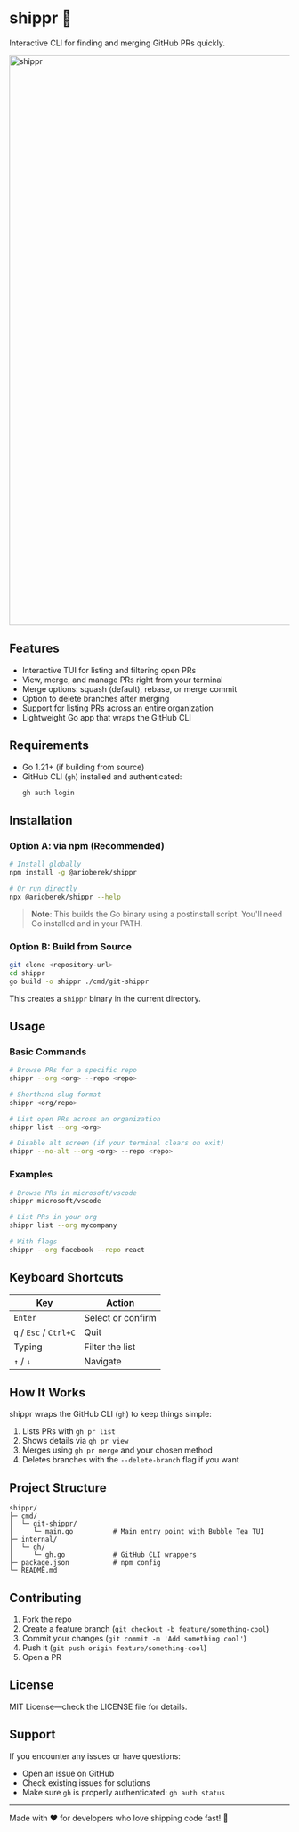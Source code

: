 # shippr 🚢

Interactive CLI for finding and merging GitHub PRs quickly.

<img width="1024" height="1024" alt="shippr" src="https://github.com/user-attachments/assets/88ae292a-b06f-41ce-9741-de991650ef1d" />

## Features

- Interactive TUI for listing and filtering open PRs
- View, merge, and manage PRs right from your terminal
- Merge options: squash (default), rebase, or merge commit
- Option to delete branches after merging
- Support for listing PRs across an entire organization
- Lightweight Go app that wraps the GitHub CLI

## Requirements

- Go 1.21+ (if building from source)
- GitHub CLI (`gh`) installed and authenticated:
  ```bash
  gh auth login
  ```

## Installation

### Option A: via npm (Recommended)

```bash
# Install globally
npm install -g @arioberek/shippr

# Or run directly
npx @arioberek/shippr --help
```

> **Note**: This builds the Go binary using a postinstall script. You'll need Go installed and in your PATH.

### Option B: Build from Source

```bash
git clone <repository-url>
cd shippr
go build -o shippr ./cmd/git-shippr
```

This creates a `shippr` binary in the current directory.

## Usage

### Basic Commands

```bash
# Browse PRs for a specific repo
shippr --org <org> --repo <repo>

# Shorthand slug format
shippr <org/repo>

# List open PRs across an organization
shippr list --org <org>

# Disable alt screen (if your terminal clears on exit)
shippr --no-alt --org <org> --repo <repo>
```

### Examples

```bash
# Browse PRs in microsoft/vscode
shippr microsoft/vscode

# List PRs in your org
shippr list --org mycompany

# With flags
shippr --org facebook --repo react
```

## Keyboard Shortcuts

| Key | Action |
|-----|--------|
| `Enter` | Select or confirm |
| `q` / `Esc` / `Ctrl+C` | Quit |
| Typing | Filter the list |
| `↑` / `↓` | Navigate |

## How It Works

shippr wraps the GitHub CLI (`gh`) to keep things simple:

1. Lists PRs with `gh pr list`
2. Shows details via `gh pr view`
3. Merges using `gh pr merge` and your chosen method
4. Deletes branches with the `--delete-branch` flag if you want

## Project Structure

```text
shippr/
├─ cmd/
│  └─ git-shippr/
│     └─ main.go          # Main entry point with Bubble Tea TUI
├─ internal/
│  └─ gh/
│     └─ gh.go            # GitHub CLI wrappers
├─ package.json           # npm config
└─ README.md
```

## Contributing

1. Fork the repo
2. Create a feature branch (`git checkout -b feature/something-cool`)
3. Commit your changes (`git commit -m 'Add something cool'`)
4. Push it (`git push origin feature/something-cool`)
5. Open a PR

## License

MIT License—check the LICENSE file for details.


## Support

If you encounter any issues or have questions:
- Open an issue on GitHub
- Check existing issues for solutions
- Make sure `gh` is properly authenticated: `gh auth status`

---

Made with ❤️ for developers who love shipping code fast! 🚀
